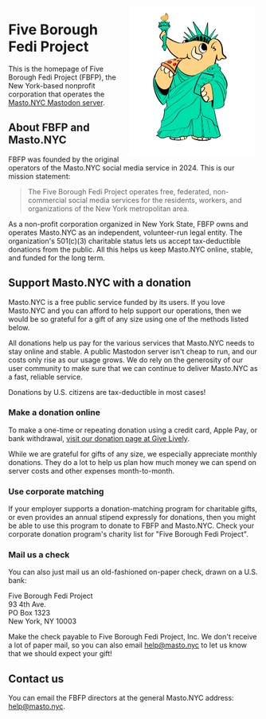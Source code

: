 <img src="images/statue.png" style="margin:10px; float:right; max-width: 50%" alt="A cartoon mastodon dressed like the Statue of Liberty and enjoying a slice of pizza." />

# Five Borough Fedi Project

This is the homepage of Five Borough Fedi Project (FBFP), the New York-based nonprofit corporation that operates the [Masto.NYC Mastodon server](https://masto.nyc).

## About FBFP and Masto.NYC

FBFP was founded by the original operators of the Masto.NYC
social media service in 2024. This is our mission statement:

> The Five Borough Fedi Project operates free, federated, non-commercial social media services for the residents, workers, and organizations of the New York metropolitan area.

As a non-profit corporation organized in New York State, FBFP owns and operates Masto.NYC as an independent, volunteer-run legal entity. The organization's 501(c)(3) charitable status lets us accept tax-deductible donations from the public. All this helps us keep Masto.NYC online, stable, and funded for the long term.

## Support Masto.NYC with a donation

Masto.NYC is a free public service funded by its users. If you love Masto.NYC and you can afford to help support our operations, then we would be so grateful for a gift of any size using one of the methods listed below.

All donations help us pay for the various services that Masto.NYC needs to stay online and stable. A public Mastodon server isn't cheap to run, and our costs only rise as our usage grows. We do rely on the generosity of our user community to make sure that we can continue to deliver Masto.NYC as a fast, reliable service.

Donations by U.S. citizens are tax-deductible
in most cases!

### Make a donation online

To make a one-time or repeating donation using a credit card, Apple Pay, or bank withdrawal, [visit our donation page at Give Lively](https://secure.givelively.org/donate/99-2048115).

While we are grateful for gifts of any size, we especially appreciate monthly donations. They do a lot to help us plan how much money we can spend on server costs and other expenses month-to-month. 

### Use corporate matching

If your employer supports a donation-matching program for charitable gifts, or even provides an annual stipend expressly for donations, then you might be able to use this program to donate to FBFP and Masto.NYC. Check your corporate donation program's charity list for "Five Borough Fedi Project".

### Mail us a check

You can also just mail us an old-fashioned on-paper check, drawn on a U.S. bank:

Five Borough Fedi Project<br/>
93 4th Ave.<br/>
PO Box 1323<br/>
New York, NY 10003

Make the check payable to Five Borough Fedi Project, Inc. We don't receive a lot of paper mail, so you can also email <help@masto.nyc> to let us know that we should expect your gift!

## Contact us

You can email the FBFP directors at the general Masto.NYC address: <help@masto.nyc>.